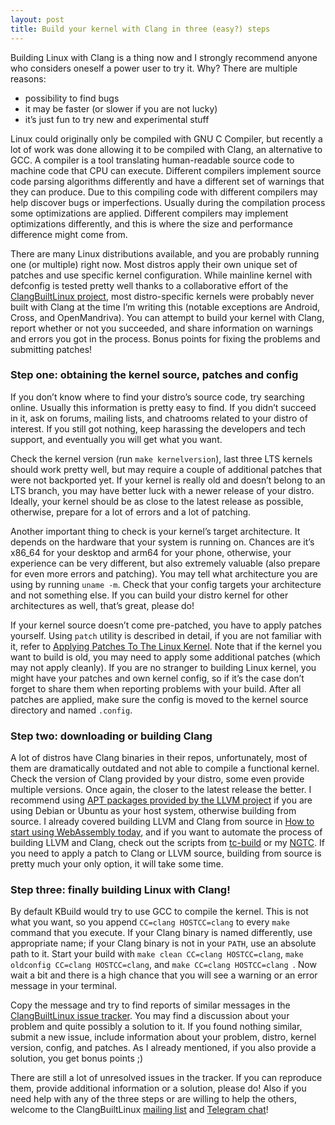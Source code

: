 ```yaml
---
layout: post
title: Build your kernel with Clang in three (easy?) steps
---
```


Building Linux with Clang is a thing now and I strongly recommend anyone who considers oneself a power user to try it. Why? There are multiple reasons:

- possibility to find bugs
- it may be faster (or slower if you are not lucky)
- it’s just fun to try new and experimental stuff

Linux could originally only be compiled with GNU C Compiler, but recently a lot of work was done allowing it to be compiled with Clang, an alternative to GCC. A compiler is a tool translating human-readable source code to machine code that CPU can execute. Different compilers implement source code parsing algorithms differently and have a different set of warnings that they can produce. Due to this compiling code with different compilers may help discover bugs or imperfections. Usually during the compilation process some optimizations are applied. Different compilers may implement optimizations differently, and this is where the size and performance difference might come from.

There are many Linux distributions available, and you are probably running one (or multiple) right now. Most distros apply their own unique set of patches and use specific kernel configuration. While mainline kernel with defconfig is tested pretty well thanks to a collaborative effort of the [ClangBuiltLinux project](https://clangbuiltlinux.github.io/), most distro-specific kernels were probably never built with Clang at the time I’m writing this (notable exceptions are Android, Cross, and OpenMandriva). You can attempt to build your kernel with Clang, report whether or not you succeeded, and share information on warnings and errors you got in the process. Bonus points for fixing the problems and submitting patches!

### Step one: obtaining the kernel source, patches and config

If you don’t know where to find your distro’s source code, try searching online. Usually this information is pretty easy to find. If you didn’t succeed in it, ask on forums, mailing lists, and chatrooms related to your distro of interest. If you still got nothing, keep harassing the developers and tech support, and eventually you will get what you want.

Check the kernel version (run `make kernelversion`), last three LTS kernels should work pretty well, but may require a couple of additional patches that were not backported yet. If your kernel is really old and doesn’t belong to an LTS branch, you may have better luck with a newer release of your distro. Ideally, your kernel should be as close to the latest release as possible, otherwise, prepare for a lot of errors and a lot of patching.

Another important thing to check is your kernel’s target architecture. It depends on the hardware that your system is running on. Chances are it’s x86_64 for your desktop and arm64 for your phone, otherwise, your experience can be very different, but also extremely valuable (also prepare for even more errors and patching). You may tell what architecture you are using by running `uname -m`. Check that your config targets your architecture and not something else. If you can build your distro kernel for other architectures as well, that’s great, please do!

If your kernel source doesn’t come pre-patched, you have to apply patches yourself. Using `patch` utility is described in detail, if you are not familiar with it, refer to [Applying Patches To The Linux Kernel](https://www.kernel.org/doc/html/latest/process/applying-patches.html). Note that if the kernel you want to build is old, you may need to apply some additional patches (which may not apply cleanly). If you are no stranger to building Linux kernel, you might have your patches and own kernel config, so if it’s the case don’t forget to share them when reporting problems with your build. After all patches are applied, make sure the config is moved to the kernel source directory and named `.config`.

### Step two: downloading or building Clang

A lot of distros have Clang binaries in their repos, unfortunately, most of them are dramatically outdated and not able to compile a functional kernel. Check the version of Clang provided by your distro, some even provide multiple versions. Once again, the closer to the latest release the better. I recommend using [APT packages provided by the LLVM project](https://apt.llvm.org/) if you are using Debian or Ubuntu as your host system, otherwise building from source. I already covered building LLVM and Clang from source in [How to start using WebAssembly today](https://blog.golovin.in/how-to-start-using-webassembly-today/), and if you want to automate the process of building LLVM and Clang, check out the scripts from [tc-build](https://github.com/ClangBuiltLinux/tc-build) or my [NGTC](https://github.com/tpimh/ngtc). If you need to apply a patch to Clang or LLVM source, building from source is pretty much your only option, it will take some time.

### Step three: finally building Linux with Clang!

By default KBuild would try to use GCC to compile the kernel. This is not what you want, so you append `CC=clang HOSTCC=clang` to every `make` command that you execute. If your Clang binary is named differently, use appropriate name; if your Clang binary is not in your `PATH`, use an absolute path to it. Start your build with `make clean CC=clang HOSTCC=clang`, `make oldconfig CC=clang HOSTCC=clang`, and `make CC=clang HOSTCC=clang `. Now wait a bit and there is a high chance that you will see a warning or an error message in your terminal.

Copy the message and try to find reports of similar messages in the [ClangBuiltLinux issue tracker](https://github.com/ClangBuiltLinux/linux/issues). You may find a discussion about your problem and quite possibly a solution to it. If you found nothing similar, submit a new issue, include information about your problem, distro, kernel version, config, and patches. As I already mentioned, if you also provide a solution, you get bonus points ;)

There are still a lot of unresolved issues in the tracker. If you can reproduce them, provide additional information or a solution, please do! Also if you need help with any of the three steps or are willing to help the others, welcome to the ClangBuiltLinux [mailing list](https://groups.google.com/forum/#!forum/clang-built-linux) and [Telegram chat](https://t.me/ClangBuiltLinux)!
